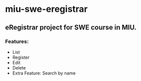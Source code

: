 # miu-swe-eregistrar

## eRegistrar project for SWE course in MIU. 

### Features: 
- List
- Register
- Edit
- Delete
- Extra Feature: Search by name
